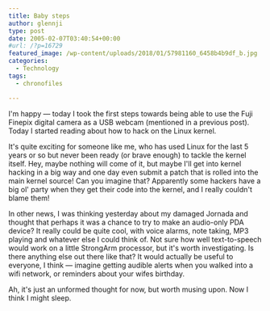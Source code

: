 ```yaml
---
title: Baby steps
author: glennji
type: post
date: 2005-02-07T03:40:54+00:00
#url: /?p=16729
featured_image: /wp-content/uploads/2018/01/57981160_6458b4b9df_b.jpg
categories:
  - Technology
tags:
  - chronofiles

---
```

I'm happy &#8212; today I took the first steps towards being able to use the Fuji Finepix digital camera as a USB webcam (mentioned in a previous post). Today I started reading about how to hack on the Linux kernel.

It's quite exciting for someone like me, who has used Linux for the last 5 years or so but never been ready (or brave enough) to tackle the kernel itself. Hey, maybe nothing will come of it, but maybe I'll get into kernel hacking in a big way and one day even submit a patch that is rolled into the main kernel source! Can you imagine that? Apparently some hackers have a big ol' party when they get their code into the kernel, and I really couldn't blame them!
 
In other news, I was thinking yesterday about my damaged Jornada and thought that perhaps it was a chance to try to make an audio-only PDA device? It really could be quite cool, with voice alarms, note taking, MP3 playing and whatever else I could think of. Not sure how well text-to-speech would work on a little StrongArm processor, but it's worth investigating. Is there anything else out there like that? It would actually be useful to everyone, I think &#8212; imagine getting audible alerts when you walked into a wifi network, or reminders about your wifes birthday.
 
Ah, it's just an unformed thought for now, but worth musing upon.
 Now I think I might sleep.

